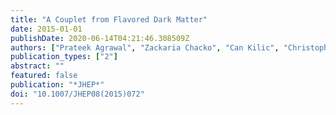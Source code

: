 ```yaml
---
title: "A Couplet from Flavored Dark Matter"
date: 2015-01-01
publishDate: 2020-06-14T04:21:46.308509Z
authors: ["Prateek Agrawal", "Zackaria Chacko", "Can Kilic", "Christopher B. Verhaaren"]
publication_types: ["2"]
abstract: ""
featured: false
publication: "*JHEP*"
doi: "10.1007/JHEP08(2015)072"
---
```


